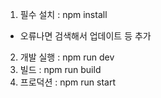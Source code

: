 1. 필수 설치 : npm install
* 오류나면 검색해서 업데이트 등 추가
2. 개발 실행 : npm run dev
3. 빌드 : npm run build
4. 프로덕션 : npm run start